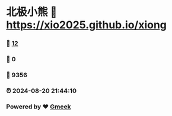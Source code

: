 # 北极小熊 :link: https://xio2025.github.io/xiong 
### :page_facing_up: [12](https://xio2025.github.io/xiong/tag.html) 
### :speech_balloon: 0 
### :hibiscus: 9356 
### :alarm_clock: 2024-08-20 21:44:10 
### Powered by :heart: [Gmeek](https://github.com/Meekdai/Gmeek)

